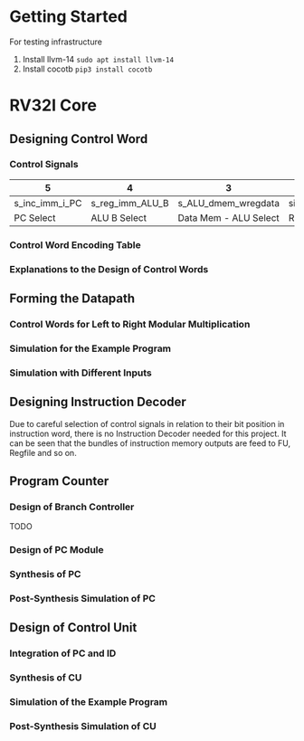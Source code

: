 # Getting Started
For testing infrastructure
1. Install llvm-14
`sudo apt install llvm-14`
2. Install cocotb
`pip3 install cocotb`


# RV32I Core

## Designing Control Word
### Control Signals
|5|4|3|2|1|0|
|-|-|-|-|-|-|
| s_inc_imm_i_PC| s_reg_imm_ALU_B| s_ALU_dmem_wregdata| sig_w_ctrl_reg|  sig_r_ctrl_data_mem|  sig_w_ctrl_data_mem |
| PC Select| ALU B Select| Data Mem - ALU Select| Regfile Write |  Data Mem Read|  Data Mem Write |


### Control Word Encoding Table

### Explanations to the Design of Control Words



## Forming the Datapath

### Control Words for Left to Right Modular Multiplication

### Simulation for the Example Program

### Simulation with Different Inputs


## Designing Instruction Decoder
Due to careful selection of control signals in relation to their bit position in instruction word, there is no
Instruction Decoder needed for this project. It can be seen that the bundles of instruction memory outputs are feed to FU, Regfile and so on.


## Program Counter

### Design of Branch Controller
TODO

### Design of PC Module

### Synthesis of PC 

### Post-Synthesis Simulation of PC


## Design of Control Unit

### Integration of PC and ID

### Synthesis of CU

### Simulation of the Example Program

### Post-Synthesis Simulation of CU
